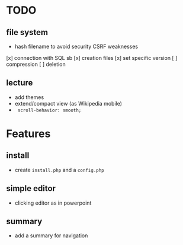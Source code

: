 # TODO

## file system
- hash filename to avoid security CSRF weaknesses

[x] connection with SQL sb
[x] creation files
[x] set specific version
[ ] compression
[ ] deletion

## lecture
- add themes
- extend/compact view (as Wikipedia mobile)
- ` scroll-behavior: smooth;`

# Features

## install
- create `install.php` and a `config.php`

## simple editor
- clicking editor as in powerpoint

## summary
- add a summary for navigation
